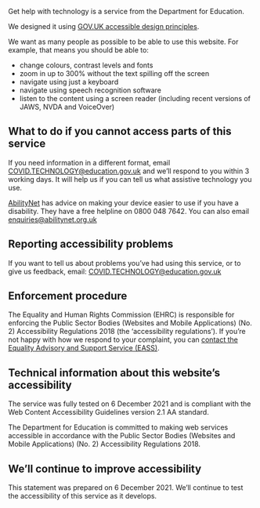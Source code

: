 Get help with technology is a service from the Department for Education.

We designed it using [GOV.UK accessible design principles](https://design-system.service.gov.uk/accessibility/).

We want as many people as possible to be able to use this website. For example, that means you should be able to:

* change colours, contrast levels and fonts
* zoom in up to 300% without the text spilling off the screen
* navigate using just a keyboard
* navigate using speech recognition software
* listen to the content using a screen reader (including recent versions of JAWS, NVDA and VoiceOver)

## What to do if you cannot access parts of this service

If you need information in a different format, email [COVID.TECHNOLOGY@education.gov.uk](mailto:COVID.TECHNOLOGY@education.gov.uk) and
we&rsquo;ll respond to you within 3 working days. It will help us if you can tell us what assistive technology you use.

[AbilityNet](https://mcmw.abilitynet.org.uk/) has advice on making your device easier to use if you have a disability. They
have a free helpline on 0800 048 7642. You can also email
[enquiries@abilitynet.org.uk](mailto:enquiries@abilitynet.org.uk)

## Reporting accessibility problems

If you want to tell us about problems you&rsquo;ve had using this service, or to give us feedback,
email: [COVID.TECHNOLOGY@education.gov.uk](mailto:COVID.TECHNOLOGY@education.gov.uk?subject=Accessibility%20problem)

## Enforcement procedure

The Equality and Human Rights Commission (EHRC) is responsible for enforcing the
Public Sector Bodies (Websites and Mobile Applications) (No. 2) Accessibility Regulations
2018 (the &lsquo;accessibility regulations&rsquo;). If you&rsquo;re not happy with how we respond to your
complaint, you can [contact the Equality Advisory and Support Service (EASS)](https://www.equalityadvisoryservice.com/).

## Technical information about this website’s accessibility

The service was fully tested on 6 December 2021 and is compliant with the Web Content Accessibility Guidelines version 2.1 AA standard.

The Department for Education is committed to making web services accessible in
accordance with the Public Sector Bodies (Websites and Mobile Applications) (No. 2)
Accessibility Regulations 2018.

## We&rsquo;ll continue to improve accessibility

This statement was prepared on 6 December 2021. We&rsquo;ll continue to test the accessibility of
this service as it develops.
